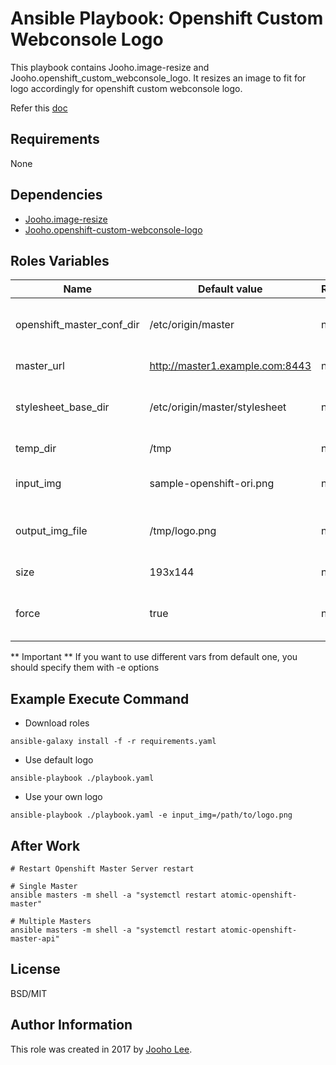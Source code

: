 Ansible Playbook: Openshift Custom Webconsole Logo
=========

This playbook contains Jooho.image-resize and Jooho.openshift_custom_webconsole_logo.
It resizes an image to fit for logo accordingly for openshift custom webconsole logo. 

Refer this [doc](https://goo.gl/2L45bJ)

Requirements
------------
None

Dependencies
------------

- [Jooho.image-resize](https://galaxy.ansible.com/Jooho/image-resize)
- [Jooho.openshift-custom-webconsole-logo](https://galaxy.ansible.com/Jooho/openshift-custom-webconsole-logo)

Roles Variables
--------------

| Name                      | Default value                         |        Requird       | Description                                                                 |
|---------------------------|---------------------------------------|----------------------|-----------------------------------------------------------------------------|
| openshift_master_conf_dir | /etc/origin/master                    |         no           | Where openshift configuation dir is                                         |
| master_url                | http://master1.example.com:8443       |         no           | API Server URL                                                              |
| stylesheet_base_dir       | /etc/origin/master/stylesheet         |         no           | Where new login html page will locate                                       |
| temp_dir                  | /tmp                                  |         no           | Temp directory                                                              |
| input_img                 | sample-openshift-ori.png              |         no           | Original Image InputPath                                                    |
| output_img_file           | /tmp/logo.png                         |         no           | Resized Image Output/Logo Path                                              |
| size                      | 193x144                               |         no           | Resized Image Size                                                          |
| force                     | true                                  |         no           | If true, it overwrite exist resized image/css                               |

** Important **
If you want to use different vars from default one, you should specify them with -e options

Example Execute Command
-----------------------
- Download roles 
~~~
ansible-galaxy install -f -r requirements.yaml 
~~~

- Use default logo
~~~
ansible-playbook ./playbook.yaml 
~~~

- Use your own logo
~~~
ansible-playbook ./playbook.yaml -e input_img=/path/to/logo.png
~~~

After Work
----------
~~~
# Restart Openshift Master Server restart

# Single Master
ansible masters -m shell -a "systemctl restart atomic-openshift-master"

# Multiple Masters
ansible masters -m shell -a "systemctl restart atomic-openshift-master-api"

~~~

License
-------

BSD/MIT

Author Information
------------------

This role was created in 2017 by [Jooho Lee](http://github.com/jooho).

